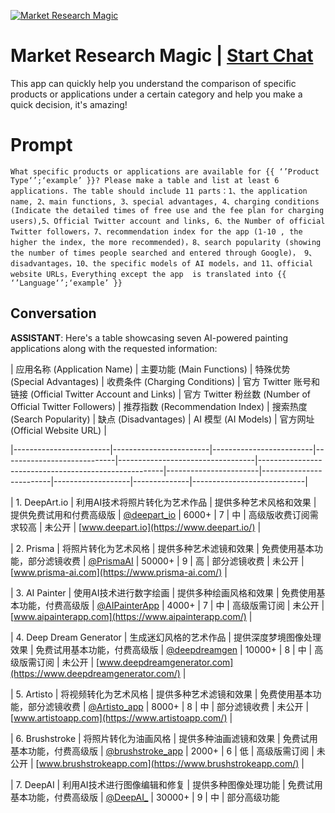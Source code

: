 
[![Market Research Magic](https://flow-prompt-covers.s3.us-west-1.amazonaws.com/icon/minimalist/mini_14.png)](https://gptcall.net/chat.html?data=%7B%22contact%22%3A%7B%22id%22%3A%22Y-syyNvBSTblqKkPIW1Ay%22%2C%22flow%22%3Atrue%7D%7D)
# Market Research Magic | [Start Chat](https://gptcall.net/chat.html?data=%7B%22contact%22%3A%7B%22id%22%3A%22Y-syyNvBSTblqKkPIW1Ay%22%2C%22flow%22%3Atrue%7D%7D)
This app can quickly help you understand the comparison of specific products or applications under a certain category and help you make a quick decision, it's amazing!

# Prompt

```
What specific products or applications are available for {{ ‘’Product Type‘’;‘example’ }}? Please make a table and list at least 6 applications. The table should include 11 parts：1、the application name, 2、main functions, 3、special advantages, 4、charging conditions (Indicate the detailed times of free use and the fee plan for charging users),5、Official Twitter account and links, 6、the Number of official Twitter followers，7、recommendation index for the app (1-10 , the higher the index, the more recommended)，8、search popularity (showing the number of times people searched and entered through Google)， 9、disadvantages，10、the specific models of AI models，and 11、official website URLs，Everything except the app  is translated into {{ ‘’Language‘’;‘example’ }}
```

## Conversation

**ASSISTANT**: Here's a table showcasing seven AI-powered painting applications along with the requested information:



| 应用名称 (Application Name) | 主要功能 (Main Functions) | 特殊优势 (Special Advantages) | 收费条件 (Charging Conditions) | 官方 Twitter 账号和链接 (Official Twitter Account and Links) | 官方 Twitter 粉丝数 (Number of Official Twitter Followers) | 推荐指数 (Recommendation Index) | 搜索热度 (Search Popularity) | 缺点 (Disadvantages) | AI 模型 (AI Models) | 官方网址 (Official Website URL) |

|------------------------|------------------------|-------------------------|----------------------------|----------------------------------|------------------------------------------------------|-----------------------|-------------------------|-------------------|--------------|----------------------------|

| 1. DeepArt.io         | 利用AI技术将照片转化为艺术作品 | 提供多种艺术风格和效果       | 提供免费试用和付费高级版           | [@deepart_io](https://twitter.com/deepart_io)                      | 6000+                                                | 7                     | 中                        | 高级版收费订阅需求较高 | 未公开        | [www.deepart.io](https://www.deepart.io/)    |

| 2. Prisma             | 将照片转化为艺术风格       | 提供多种艺术滤镜和效果       | 免费使用基本功能，部分滤镜收费     | [@PrismaAI](https://twitter.com/PrismaAI)                    | 50000+                                               | 9                     | 高                        | 部分滤镜收费       | 未公开        | [www.prisma-ai.com](https://www.prisma-ai.com/)       |

| 3. AI Painter         | 使用AI技术进行数字绘画     | 提供多种绘画风格和效果       | 免费使用基本功能，付费高级版     | [@AIPainterApp](https://twitter.com/AIPainterApp)                         | 4000+                                               | 7                     | 中                        | 高级版需订阅       | 未公开        | [www.aipainterapp.com](https://www.aipainterapp.com/)        |

| 4. Deep Dream Generator | 生成迷幻风格的艺术作品     | 提供深度梦境图像处理效果       | 免费试用基本功能，付费高级版     | [@deepdreamgen](https://twitter.com/deepdreamgen)                        | 10000+                                                | 8                     | 中                        | 高级版需订阅       | 未公开        | [www.deepdreamgenerator.com](https://www.deepdreamgenerator.com/)      |

| 5. Artisto            | 将视频转化为艺术风格       | 提供多种艺术滤镜和效果       | 免费使用基本功能，部分滤镜收费     | [@Artisto_app](https://twitter.com/Artisto_app)                        | 8000+                                               | 8                     | 中                        | 部分滤镜收费       | 未公开        | [www.artistoapp.com](https://www.artistoapp.com/)             |

| 6. Brushstroke        | 将照片转化为油画风格       | 提供多种油画滤镜和效果       | 免费试用基本功能，付费高级版     | [@brushstroke_app](https://twitter.com/brushstroke_app)                        | 2000+                                                | 6                     | 低                        | 高级版需订阅       | 未公开        | [www.brushstrokeapp.com](https://www.brushstrokeapp.com/)           |

| 7. DeepAI             | 利用AI技术进行图像编辑和修复 | 提供多种图像处理功能         | 免费试用基本功能，付费高级版     | [@DeepAI_](https://twitter.com/DeepAI_)                       | 30000+                                                | 9                     | 中                        | 部分高级功能


